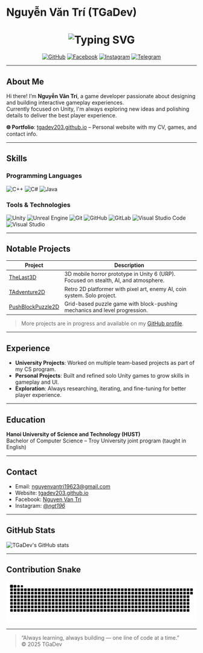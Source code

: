 # Nguyễn Văn Trí (TGaDev)

<h1 align="center">
  <img src="https://readme-typing-svg.herokuapp.com?font=Fira+Code&weight=700&pause=1000&color=0EA5E9&background=12352400&center=true&vCenter=true&width=500&height=70&lines=Welcome+to+Tri's+Github+Profile!;I+love+making+games+with+Unity!;Open+for+collaborations!" alt="Typing SVG" />
</h1>

<div align="center">

[![GitHub](https://img.shields.io/badge/%20-181717?style=for-the-badge&logo=github&logoColor=white)](https://github.com/TGaDev203)
[![Facebook](https://img.shields.io/badge/%20-1877F2?style=for-the-badge&logo=facebook&logoColor=white)](https://facebook.com/nguyen.van.tri.935503/)
[![Instagram](https://img.shields.io/badge/%20-E4405F?style=for-the-badge&logo=instagram&logoColor=white)](https://instagram.com/_ngt196_)
[![Telegram](https://img.shields.io/badge/%20-2CA5E0?style=for-the-badge&logo=telegram&logoColor=white)](https://t.me/Nguyenvantri19623)

</div>

---

## About Me

Hi there! I’m **Nguyễn Văn Trí**, a game developer passionate about designing and building interactive gameplay experiences.  
Currently focused on Unity, I'm always exploring new ideas and polishing details to deliver the best player experience.

**🌐 Portfolio**: [tgadev203.github.io](https://tgadev203.github.io/) – Personal website with my CV, games, and contact info.

---

## Skills

### Programming Languages

![C++](https://img.shields.io/badge/C++-00599C?style=for-the-badge&logo=c%2B%2B&logoColor=white)
![C#](https://img.shields.io/badge/C%23-239120?style=for-the-badge&logo=c-sharp&logoColor=white)
![Java](https://img.shields.io/badge/Java-007396?style=for-the-badge&logo=java&logoColor=white)

### Tools & Technologies

![Unity](https://img.shields.io/badge/Unity-000000?style=for-the-badge&logo=unity&logoColor=white)
![Unreal Engine](https://img.shields.io/badge/Unreal%20Engine-313131?style=for-the-badge&logo=unreal-engine&logoColor=white)
![Git](https://img.shields.io/badge/Git-F05032?style=for-the-badge&logo=git&logoColor=white)
![GitHub](https://img.shields.io/badge/GitHub-181717?style=for-the-badge&logo=github&logoColor=white)
![GitLab](https://img.shields.io/badge/GitLab-330F63?style=for-the-badge&logo=gitlab&logoColor=white)
![Visual Studio Code](https://img.shields.io/badge/VS%20Code-007ACC?style=for-the-badge&logo=visual-studio-code&logoColor=white)
![Visual Studio](https://img.shields.io/badge/Visual%20Studio-5C2D91?style=for-the-badge&logo=visual-studio&logoColor=white)

---

## Notable Projects

| Project | Description |
|--------|-------------|
| [TheLast3D](https://github.com/TGaDev203/UnityGame-TheLast3D) | 3D mobile horror prototype in Unity 6 (URP). Focused on stealth, AI, and atmosphere. |
| [TAdventure2D](https://github.com/TGaDev203/UnityGame-TAdventure2D) | Retro 2D platformer with pixel art, enemy AI, coin system. Solo project. |
| [PushBlockPuzzle2D](https://github.com/TGaDev203/UnityGame-PushBlockPuzzle2D) | Grid-based puzzle game with block-pushing mechanics and level progression. |

> More projects are in progress and available on my [GitHub profile](https://github.com/TGaDev203).

---

## Experience

- **University Projects**: Worked on multiple team-based projects as part of my CS program.
- **Personal Projects**: Built and refined solo Unity games to grow skills in gameplay and UI.
- **Exploration**: Always researching, iterating, and fine-tuning for better player experience.

---

## Education

**Hanoi University of Science and Technology (HUST)**  
Bachelor of Computer Science – Troy University joint program (taught in English)

---

## Contact

- Email: [nguyenvantri19623@gmail.com](https://mail.google.com/mail/?view=cm&fs=1&to=nguyenvantri19623@gmail.com)
- Website: [tgadev203.github.io](https://tgadev203.github.io/)  
- Facebook: [Nguyen Van Tri](https://facebook.com/nguyen.van.tri.935503/)  
- Instagram: [@_ngt196_](https://instagram.com/_ngt196_)

---

## GitHub Stats

![TGaDev's GitHub stats](https://github-readme-stats.vercel.app/api?username=TGaDev203&show_icons=true&theme=radical)

---

## Contribution Snake

![snake gif](https://raw.githubusercontent.com/TGaDev203/TGaDev203/output/github-contribution-grid-snake.svg)

---

> “Always learning, always building — one line of code at a time.”  
> © 2025 TGaDev
